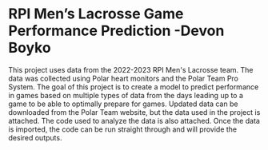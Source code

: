 # RPI Men’s Lacrosse Game Performance Prediction -Devon Boyko

This project uses data from the 2022-2023 RPI Men's Lacrosse team. The data was collected using Polar heart monitors and the Polar Team Pro System. The goal of this project is to create a model to predict performance in games based on multiple types of data from the days leading up to a game to be able to optimally prepare for games. Updated data can be downloaded from the Polar Team website, but the data used in the project is attached. The code used to analyze the data is also attached. Once the data is imported, the code can be run straight through and will provide the desired outputs.
